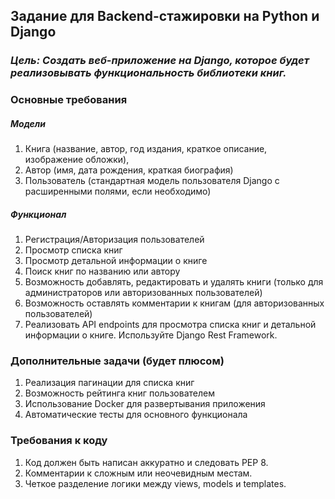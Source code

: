 ## Задание для Backend-стажировки на Python и Django

### _Цель: Создать веб-приложение на Django, которое будет реализовывать функциональность библиотеки книг._

### Основные требования
##### Модели
1. Книга (название, автор, год издания, краткое описание, изображение обложки),
2. Автор (имя, дата рождения, краткая биография)
3. Пользователь (стандартная модель пользователя Django с расширенными полями, если необходимо)

##### Функционал
1. Регистрация/Авторизация пользователей
2. Просмотр списка книг
3. Просмотр детальной информации о книге
4. Поиск книг по названию или автору
5. Возможность добавлять, редактировать и удалять книги (только для администраторов или авторизованных пользователей)
6. Возможность оставлять комментарии к книгам (для авторизованных пользователей)
7. Реализовать API endpoints для просмотра списка книг и детальной информации о книге. Используйте Django Rest Framework.

### Дополнительные задачи (будет плюсом)

1. Реализация пагинации для списка книг
2. Возможность рейтинга книг пользователем
3. Использование Docker для развертывания приложения
4. Автоматические тесты для основного функционала

### Требования к коду
1. Код должен быть написан аккуратно и следовать PEP 8.
2. Комментарии к сложным или неочевидным местам.
3. Четкое разделение логики между views, models и templates.